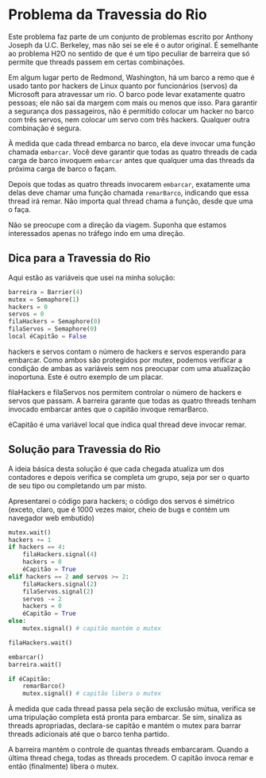 # Problema da Travessia do Rio

Este problema faz parte de um conjunto de problemas escrito por Anthony Joseph da U.C. Berkeley, mas não sei se ele é o autor original. É semelhante ao problema H2O no sentido de que é um tipo peculiar de barreira que só permite que threads passem em certas combinações.

Em algum lugar perto de Redmond, Washington, há um barco a remo que é usado tanto por hackers de Linux quanto por funcionários (servos) da Microsoft para atravessar um rio. O barco pode levar exatamente quatro pessoas; ele não sai da margem com mais ou menos que isso. Para garantir a segurança dos passageiros, não é permitido colocar um hacker no barco com três servos, nem colocar um servo com três hackers. Qualquer outra combinação é segura.

À medida que cada thread embarca no barco, ela deve invocar uma função chamada `embarcar`. Você deve garantir que todas as quatro threads de cada carga de barco invoquem `embarcar` antes que qualquer uma das threads da próxima carga de barco o façam.

Depois que todas as quatro threads invocarem `embarcar`, exatamente uma delas deve chamar uma função chamada `remarBarco`, indicando que essa thread irá remar. Não importa qual thread chama a função, desde que uma o faça.

Não se preocupe com a direção da viagem. Suponha que estamos interessados apenas no tráfego indo em uma direção.

## Dica para a Travessia do Rio

Aqui estão as variáveis que usei na minha solução:

```python
barreira = Barrier(4)
mutex = Semaphore(1)
hackers = 0
servos = 0
filaHackers = Semaphore(0)
filaServos = Semaphore(0)
local éCapitão = False
```

hackers e servos contam o número de hackers e servos esperando para embarcar. Como ambos são protegidos por mutex, podemos verificar a condição de ambas as variáveis sem nos preocupar com uma atualização inoportuna. Este é outro exemplo de um placar.

filaHackers e filaServos nos permitem controlar o número de hackers e servos que passam. A barreira garante que todas as quatro threads tenham invocado embarcar antes que o capitão invoque remarBarco.

éCapitão é uma variável local que indica qual thread deve invocar remar.

## Solução para Travessia do Rio
A ideia básica desta solução é que cada chegada atualiza um dos contadores e depois verifica se completa um grupo, seja por ser o quarto de seu tipo ou completando um par misto.

Apresentarei o código para hackers; o código dos servos é simétrico (exceto, claro, que é 1000 vezes maior, cheio de bugs e contém um navegador web embutido)
```python
mutex.wait()
hackers += 1
if hackers == 4:
    filaHackers.signal(4)
    hackers = 0
    éCapitão = True
elif hackers == 2 and servos >= 2:
    filaHackers.signal(2)
    filaServos.signal(2)
    servos -= 2
    hackers = 0
    éCapitão = True
else:
    mutex.signal() # capitão mantém o mutex

filaHackers.wait()

embarcar()
barreira.wait()

if éCapitão:
    remarBarco()
    mutex.signal() # capitão libera o mutex
```

À medida que cada thread passa pela seção de exclusão mútua, verifica se uma tripulação completa está pronta para embarcar. Se sim, sinaliza as threads apropriadas, declara-se capitão e mantém o mutex para barrar threads adicionais até que o barco tenha partido.

A barreira mantém o controle de quantas threads embarcaram. Quando a última thread chega, todas as threads procedem. O capitão invoca remar e então (finalmente) libera o mutex.
